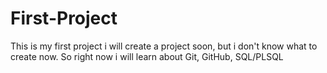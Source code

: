 # First-Project
This is my first project
i will create a project soon, but i don't know what to create now. So right now i will learn about Git, GitHub, SQL/PLSQL
